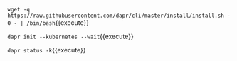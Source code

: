 `wget -q https://raw.githubusercontent.com/dapr/cli/master/install/install.sh -O - | /bin/bash`{{execute}}

`dapr init --kubernetes --wait`{{execute}}

`dapr status -k`{{execute}}
